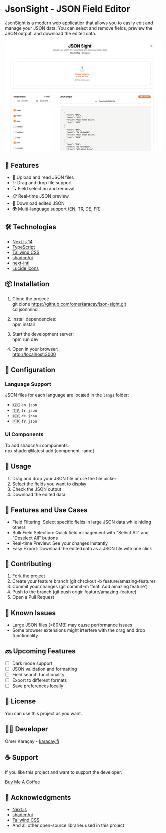 # JsonSight - JSON Field Editor

JsonSight is a modern web application that allows you to easily edit and manage your JSON data. You can select and remove fields, preview the JSON output, and download the edited data.

![JsonSight Screenshot](https://raw.githubusercontent.com/omerkaracay/json-sight/refs/heads/main/screenshot.png)

## 🚀 Features

- 📁 Upload and read JSON files
- ✨ Drag and drop file support
- 🔍 Field selection and removal
- 📋 Real-time JSON preview
- 💾 Download edited JSON
- 🌍 Multi-language support (EN, TR, DE, FR)

## 🛠️ Technologies

- [Next.js 14](https://nextjs.org/)
- [TypeScript](https://www.typescriptlang.org/)
- [Tailwind CSS](https://tailwindcss.com/)
- [shadcn/ui](https://ui.shadcn.com/)
- [next-intl](https://next-intl-docs.vercel.app/)
- [Lucide Icons](https://lucide.dev/)

## 📦 Installation

1.  Clone the project:\
    git clone <https://github.com/omerkaracay/json-sight.git>\
    cd jsonmind

2.  Install dependencies:\
    npm install

3.  Start the development server:\
    npm run dev

4.  Open in your browser:\
    [http://localhost:3000](http://localhost:3000/)

## 🔧 Configuration

### Language Support

JSON files for each language are located in the `langs` folder:

- 🇬🇧 `en.json`
- 🇹🇷 `tr.json`
- 🇩🇪 `de.json`
- 🇫🇷 `fr.json`

### UI Components

To add shadcn/ui components:\
npx shadcn@latest add [component-name]

## 📝 Usage

1.  Drag and drop your JSON file or use the file picker
2.  Select the fields you want to display
3.  Check the JSON output
4.  Download the edited data

## 🌟 Features and Use Cases

- Field Filtering: Select specific fields in large JSON data while hiding others
- Bulk Field Selection: Quick field management with "Select All" and "Deselect All" buttons
- Real-time Preview: See your changes instantly
- Easy Export: Download the edited data as a JSON file with one click

## 🤝 Contributing

1.  Fork the project
2.  Create your feature branch (git checkout -b feature/amazing-feature)
3.  Commit your changes (git commit -m 'feat: Add amazing feature')
4.  Push to the branch (git push origin feature/amazing-feature)
5.  Open a Pull Request

## 🐛 Known Issues

- Large JSON files (>80MB) may cause performance issues
- Some browser extensions might interfere with the drag and drop functionality

## 🔜 Upcoming Features

- [ ] Dark mode support
- [ ] JSON validation and formatting
- [ ] Field search functionality
- [ ] Export to different formats
- [ ] Save preferences locally

## 📄 License

You can use this project as you want.

## 👨‍💻 Developer

Ömer Karaçay - [karacay.fi](https://karacay.fi)

## ☕ Support

If you like this project and want to support the developer:

[Buy Me A Coffee](https://www.buymeacoffee.com/karacay)

## 🙏 Acknowledgments

- [Next.js](https://nextjs.org/)
- [shadcn/ui](https://ui.shadcn.com/)
- [Tailwind CSS](https://tailwindcss.com/)
- And all other open-source libraries used in this project
